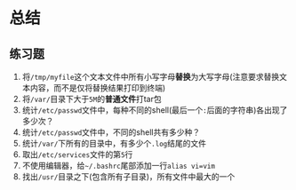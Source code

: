# 总结

## 练习题

1. 将``/tmp/myfile``这个文本文件中所有小写字母**替换**为大写字母(注意要求替换文本内容，而不是仅将替换结果打印到终端)
2. 将``/var/``目录下大于``5M``的**普通文件**打tar包
3. 统计``/etc/passwd``文件中，每种不同的shell(最后一个``:``后面的字符串)各出现了多少次？
4. 统计``/etc/passwd``文件中，不同的shell共有多少种？
5. 统计``/var/``下所有的目录中，有多少个``.log``结尾的文件
6. 取出``/etc/services``文件的第``5``行
7. 不使用编辑器，给``~/.bashrc``尾部添加一行``alias vi=vim``
8. 找出``/usr/``目录之下(包含所有子目录)，所有文件中最大的一个

